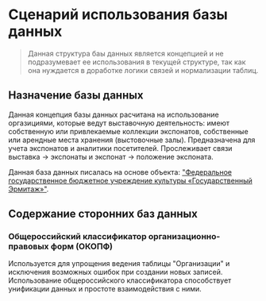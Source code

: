 # Сценарий использования базы данных
> Данная структура баы данных является концепцией и не подразумевает ее использования в текущей структуре, так как она нуждается в доработке логики связей и нормализации таблиц.

## Назначение базы данных

Данная концепция базы данных расчитана на использование оргазициями, которые ведут выставочную деятельность: имеют собственную или привлекаемые коллекции экспонатов,  собственные или арендные места хранения (выстовочные залы).
Предназначена для учета экспонатов и аналитики посетителей. Прослеживает связи выставка -> экспонаты и экспонат -> положение экспоната.

Данная база данных писалась на основе объекта: ["Федеральное государственное бюджетное учреждение культуры «Государственный Эрмитаж»"](https://www.hermitagemuseum.org/wps/portal/hermitage?lng=ru).


## Содержание сторонних баз данных

### Общероссийский классификатор организационно-правовых форм (ОКОПФ)

Используется для упрощения ведения таблицы "Организации" и исключения возможных ошибок при создании новых записей. Использование общероссийского классификатора способствует унификации данных и простоте взаимодействия с ними.


